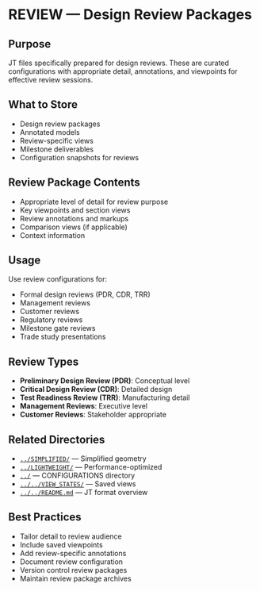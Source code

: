 # REVIEW — Design Review Packages

## Purpose

JT files specifically prepared for design reviews. These are curated configurations with appropriate detail, annotations, and viewpoints for effective review sessions.

## What to Store

- Design review packages
- Annotated models
- Review-specific views
- Milestone deliverables
- Configuration snapshots for reviews

## Review Package Contents

- Appropriate level of detail for review purpose
- Key viewpoints and section views
- Review annotations and markups
- Comparison views (if applicable)
- Context information

## Usage

Use review configurations for:
- Formal design reviews (PDR, CDR, TRR)
- Management reviews
- Customer reviews
- Regulatory reviews
- Milestone gate reviews
- Trade study presentations

## Review Types

- **Preliminary Design Review (PDR)**: Conceptual level
- **Critical Design Review (CDR)**: Detailed design
- **Test Readiness Review (TRR)**: Manufacturing detail
- **Management Reviews**: Executive level
- **Customer Reviews**: Stakeholder appropriate

## Related Directories

- [`../SIMPLIFIED/`](../SIMPLIFIED/) — Simplified geometry
- [`../LIGHTWEIGHT/`](../LIGHTWEIGHT/) — Performance-optimized
- [`../`](../) — CONFIGURATIONS directory
- [`../../VIEW_STATES/`](../../VIEW_STATES/) — Saved views
- [`../../README.md`](../../README.md) — JT format overview

## Best Practices

- Tailor detail to review audience
- Include saved viewpoints
- Add review-specific annotations
- Document review configuration
- Version control review packages
- Maintain review package archives
